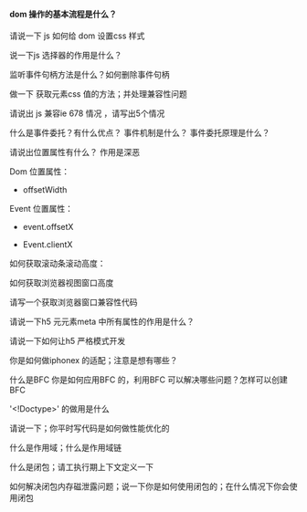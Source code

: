 #### dom 操作的基本流程是什么？



请说一下 js 如何给 dom 设置css 样式



说一下js 选择器的作用是什么？



监听事件句柄方法是什么？如何删除事件句柄





做一下 获取元素css 值的方法；并处理兼容性问题





请说出 js 兼容ie 678 情况 ，请写出5个情况



什么是事件委托？有什么优点？ 事件机制是什么？ 事件委托原理是什么？



请说出位置属性有什么？ 作用是深恶

Dom 位置属性：

- offsetWidth

Event 位置属性：

- event.offsetX

- Event.clientX

  

如何获取滚动条滚动高度：

如何获取浏览器视图窗口高度



请写一个获取浏览器窗口兼容性代码





请说一下h5 元元素meta 中所有属性的作用是什么？



请说一下如何让h5 严格模式开发



你是如何做iphonex 的适配；注意是想有哪些？



什么是BFC 你是如何应用BFC 的，利用BFC 可以解决哪些问题？怎样可以创建BFC





'<!Doctype>' 的做用是什么   





请说一下；你平时写代码是如何做性能优化的





什么是作用域；什么是作用域链





什么是闭包；请工执行期上下文定义一下



如何解决闭包内存磁泄露问题；说一下你是如何使用闭包的；在什么情况下你会使用闭包

